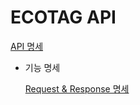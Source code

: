 # ECOTAG API

[API 명세](ECOTAG%20API%20314d8cba96f24c08ab114d92822fffd8/API%20%E1%84%86%E1%85%A7%E1%86%BC%E1%84%89%E1%85%A6%20e795f0f9cfef431cb32898ac8e081e18.csv)

- 기능 명세
    
    [Request & Response 명세](ECOTAG%20API%20314d8cba96f24c08ab114d92822fffd8/Request%20&%20Response%20%E1%84%86%E1%85%A7%E1%86%BC%E1%84%89%E1%85%A6%20c75bcf32d8d44bae9bae5af42769f16e.csv)